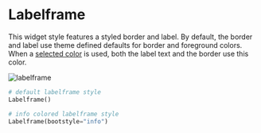 # Labelframe

This widget style features a styled border and label. By default, the border 
and label use theme defined defaults for border and foreground colors. When a
[selected color](index.zh.md#颜色) is used, both the label text and the border use this
color.

![labelframe](../assets/widget-styles/labelframe.png)

```python
# default labelframe style
Labelframe()

# info colored labelframe style
Labelframe(bootstyle="info")
```
